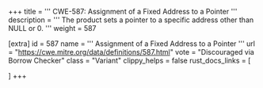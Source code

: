 +++
title = '''
CWE-587: Assignment of a Fixed Address to a Pointer
'''
description	= '''
The product sets a pointer to a specific address other than NULL or 0.
'''
weight = 587

[extra]
id = 587
name = '''
Assignment of a Fixed Address to a Pointer
'''
url = "https://cwe.mitre.org/data/definitions/587.html"
vote = "Discouraged via Borrow Checker"
class = "Variant"
clippy_helps = false
rust_docs_links = [
	
]
+++
